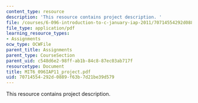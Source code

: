 ```yaml
---
content_type: resource
description: 'This resource contains project description. '
file: /courses/6-096-introduction-to-c-january-iap-2011/70714554292d0889f63b7d21be39d579_MIT6_096IAP11_project.pdf
file_type: application/pdf
learning_resource_types:
- Assignments
ocw_type: OCWFile
parent_title: Assignments
parent_type: CourseSection
parent_uid: c548d6e2-98ff-ab1b-84c8-87ec03ab717f
resourcetype: Document
title: MIT6_096IAP11_project.pdf
uid: 70714554-292d-0889-f63b-7d21be39d579
---
```

This resource contains project description. 

